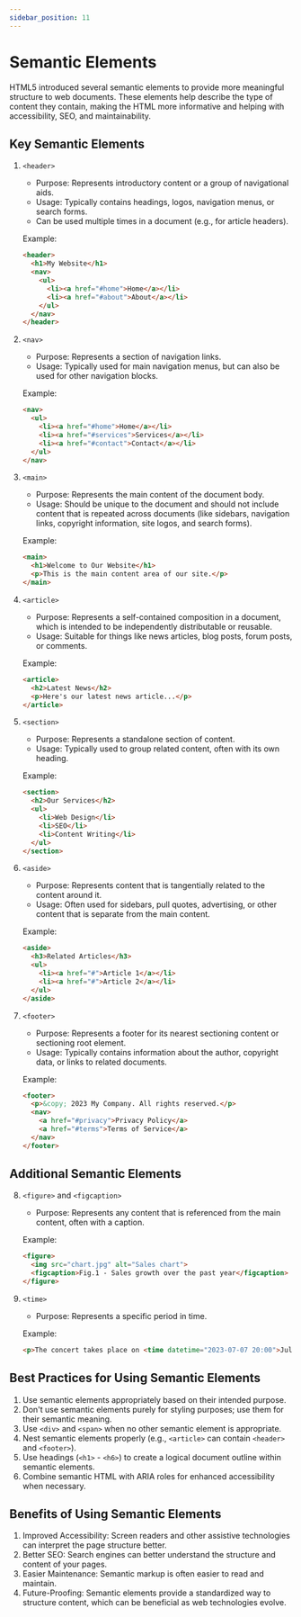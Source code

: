 ```yaml
---
sidebar_position: 11
---
```


# Semantic Elements

HTML5 introduced several semantic elements to provide more meaningful structure to web documents. These elements help describe the type of content they contain, making the HTML more informative and helping with accessibility, SEO, and maintainability.

## Key Semantic Elements

1. `<header>`
    - Purpose: Represents introductory content or a group of navigational aids.
    - Usage: Typically contains headings, logos, navigation menus, or search forms.
    - Can be used multiple times in a document (e.g., for article headers).

   Example:
   ```html
   <header>
     <h1>My Website</h1>
     <nav>
       <ul>
         <li><a href="#home">Home</a></li>
         <li><a href="#about">About</a></li>
       </ul>
     </nav>
   </header>
   ```

2. `<nav>`
    - Purpose: Represents a section of navigation links.
    - Usage: Typically used for main navigation menus, but can also be used for other navigation blocks.

   Example:
   ```html
   <nav>
     <ul>
       <li><a href="#home">Home</a></li>
       <li><a href="#services">Services</a></li>
       <li><a href="#contact">Contact</a></li>
     </ul>
   </nav>
   ```

3. `<main>`
    - Purpose: Represents the main content of the document body.
    - Usage: Should be unique to the document and should not include content that is repeated across documents (like sidebars, navigation links, copyright information, site logos, and search forms).

   Example:
   ```html
   <main>
     <h1>Welcome to Our Website</h1>
     <p>This is the main content area of our site.</p>
   </main>
   ```

4. `<article>`
    - Purpose: Represents a self-contained composition in a document, which is intended to be independently distributable or reusable.
    - Usage: Suitable for things like news articles, blog posts, forum posts, or comments.

   Example:
   ```html
   <article>
     <h2>Latest News</h2>
     <p>Here's our latest news article...</p>
   </article>
   ```

5. `<section>`
    - Purpose: Represents a standalone section of content.
    - Usage: Typically used to group related content, often with its own heading.

   Example:
   ```html
   <section>
     <h2>Our Services</h2>
     <ul>
       <li>Web Design</li>
       <li>SEO</li>
       <li>Content Writing</li>
     </ul>
   </section>
   ```

6. `<aside>`
    - Purpose: Represents content that is tangentially related to the content around it.
    - Usage: Often used for sidebars, pull quotes, advertising, or other content that is separate from the main content.

   Example:
   ```html
   <aside>
     <h3>Related Articles</h3>
     <ul>
       <li><a href="#">Article 1</a></li>
       <li><a href="#">Article 2</a></li>
     </ul>
   </aside>
   ```

7. `<footer>`
    - Purpose: Represents a footer for its nearest sectioning content or sectioning root element.
    - Usage: Typically contains information about the author, copyright data, or links to related documents.

   Example:
   ```html
   <footer>
     <p>&copy; 2023 My Company. All rights reserved.</p>
     <nav>
       <a href="#privacy">Privacy Policy</a>
       <a href="#terms">Terms of Service</a>
     </nav>
   </footer>
   ```

## Additional Semantic Elements

8. `<figure>` and `<figcaption>`
    - Purpose: Represents any content that is referenced from the main content, often with a caption.

   Example:
   ```html
   <figure>
     <img src="chart.jpg" alt="Sales chart">
     <figcaption>Fig.1 - Sales growth over the past year</figcaption>
   </figure>
   ```

9. `<time>`
    - Purpose: Represents a specific period in time.

   Example:
   ```html
   <p>The concert takes place on <time datetime="2023-07-07 20:00">July 7 at 8:00pm</time>.</p>
   ```

## Best Practices for Using Semantic Elements

1. Use semantic elements appropriately based on their intended purpose.
2. Don't use semantic elements purely for styling purposes; use them for their semantic meaning.
3. Use `<div>` and `<span>` when no other semantic element is appropriate.
4. Nest semantic elements properly (e.g., `<article>` can contain `<header>` and `<footer>`).
5. Use headings (`<h1>` - `<h6>`) to create a logical document outline within semantic elements.
6. Combine semantic HTML with ARIA roles for enhanced accessibility when necessary.

## Benefits of Using Semantic Elements

1. Improved Accessibility: Screen readers and other assistive technologies can interpret the page structure better.
2. Better SEO: Search engines can better understand the structure and content of your pages.
3. Easier Maintenance: Semantic markup is often easier to read and maintain.
4. Future-Proofing: Semantic elements provide a standardized way to structure content, which can be beneficial as web technologies evolve.
